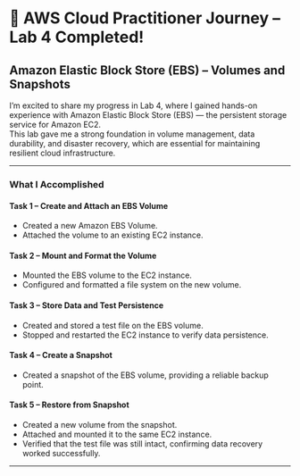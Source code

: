 # 💽 AWS Cloud Practitioner Journey – Lab 4 Completed!

## Amazon Elastic Block Store (EBS) – Volumes and Snapshots

I’m excited to share my progress in Lab 4, where I gained hands-on experience with Amazon Elastic Block Store (EBS) — the persistent storage service for Amazon EC2.  
This lab gave me a strong foundation in volume management, data durability, and disaster recovery, which are essential for maintaining resilient cloud infrastructure.

---

###  What I Accomplished

#### Task 1 – Create and Attach an EBS Volume
- Created a new Amazon EBS Volume.
- Attached the volume to an existing EC2 instance.

#### Task 2 – Mount and Format the Volume
- Mounted the EBS volume to the EC2 instance.
- Configured and formatted a file system on the new volume.

#### Task 3 – Store Data and Test Persistence
- Created and stored a test file on the EBS volume.
- Stopped and restarted the EC2 instance to verify data persistence.

#### Task 4 – Create a Snapshot
- Created a snapshot of the EBS volume, providing a reliable backup point.

#### Task 5 – Restore from Snapshot
- Created a new volume from the snapshot.
- Attached and mounted it to the same EC2 instance.
- Verified that the test file was still intact, confirming data recovery worked successfully.

---


